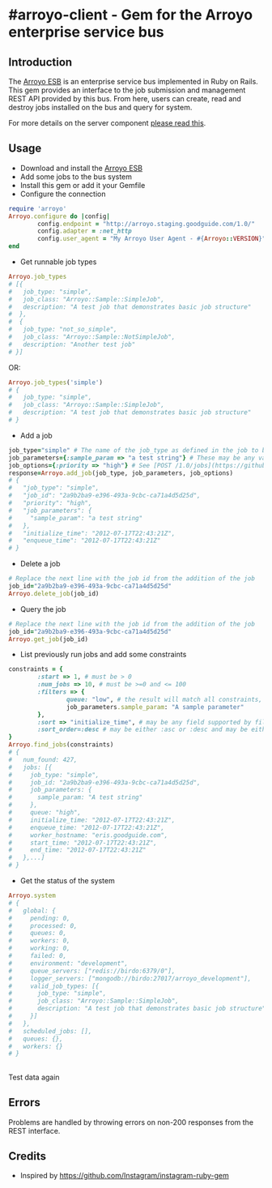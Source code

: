 #arroyo-client - Gem for the Arroyo enterprise service bus
======

## Introduction
The [Arroyo ESB](http://github.com/GoodGuide/arroyo) is an enterprise service bus implemented in Ruby on Rails. This gem provides an interface to the job submission and management REST API provided by this bus. From here, users can create, read and destroy jobs installed on the bus and query for system.

For more details on the server component [please read this](http://github.com/GoodGuide/arroyo).

## Usage
* Download and install the [Arroyo ESB](http://github.com/GoodGuide/arroyo)
* Add some jobs to the bus system
* Install this gem or add it your Gemfile
* Configure the connection
```ruby
require 'arroyo'
Arroyo.configure do |config|
        config.endpoint = "http://arroyo.staging.goodguide.com/1.0/"     # Required
        config.adapter = :net_http                                       # Optional
        config.user_agent = "My Arroyo User Agent - #{Arroyo::VERSION}"  # Optional
end
```

* Get runnable job types
```ruby
Arroyo.job_types
# [{
#   job_type: "simple",
#   job_class: "Arroyo::Sample::SimpleJob",
#   description: "A test job that demonstrates basic job structure"
#  }, 
#  {
#   job_type: "not_so_simple",
#   job_class: "Arroyo::Sample::NotSimpleJob",
#   description: "Another test job"
# }]
```
OR:
```ruby
Arroyo.job_types('simple')
# {
#   job_type: "simple",
#   job_class: "Arroyo::Sample::SimpleJob",
#   description: "A test job that demonstrates basic job structure"
# }
```

* Add a job
```ruby
job_type="simple" # The name of the job_type as defined in the job to be executed on the ESB
job_parameters={:sample_param => "a test string"} # These may be any values that can be encoded into JSON via to_json
job_options={:priority => "high"} # See [POST /1.0/jobs](https://github.com/GoodGuide/arroyo#use-rest-interface-to-create-new-jobs-and-query-existing-or-completed-jobs) 
response=Arroyo.add_job(job_type, job_parameters, job_options)
# {
#   "job_type": "simple",
#   "job_id": "2a9b2ba9-e396-493a-9cbc-ca71a4d5d25d",
#   "priority": "high",
#   "job_parameters": {
#     "sample_param": "a test string"
#   },
#   "initialize_time": "2012-07-17T22:43:21Z",
#   "enqueue_time": "2012-07-17T22:43:21Z"
# }
```

* Delete a job
```ruby
# Replace the next line with the job id from the addition of the job
job_id="2a9b2ba9-e396-493a-9cbc-ca71a4d5d25d"
Arroyo.delete_job(job_id)
```

* Query the job
```ruby
# Replace the next line with the job id from the addition of the job
job_id="2a9b2ba9-e396-493a-9cbc-ca71a4d5d25d"
Arroyo.get_job(job_id)
```

* List previously run jobs and add some constraints
```ruby
constraints = {
        :start => 1, # must be > 0
        :num_jobs => 10, # must be >=0 and <= 100
        :filters => {
                queue: "low", # the result will match all constraints, fields to query are [here](https://github.com/GoodGuide/arroyo#internal-message-format) 
                job_parameters.sample_param: "A sample parameter"
        },  
        :sort => "initialize_time", # may be any field supported by filters and may be either a string or symbol
        :sort_order=:desc # may be either :asc or :desc and may be either a string or symbol
}
Arroyo.find_jobs(constraints)
# {
#   num_found: 427,
#   jobs: [{
#     job_type: "simple",
#     job_id: "2a9b2ba9-e396-493a-9cbc-ca71a4d5d25d",
#     job_parameters: {
#       sample_param: "A test string"
#     },
#     queue: "high",
#     initialize_time: "2012-07-17T22:43:21Z",
#     enqueue_time: "2012-07-17T22:43:21Z",
#     worker_hostname: "eris.goodguide.com",
#     start_time: "2012-07-17T22:43:21Z",
#     end_time: "2012-07-17T22:43:21Z"
#   },...]
# }
```

* Get the status of the system
```ruby
Arroyo.system
# {
#   global: {
#     pending: 0,
#     processed: 0,
#     queues: 0,
#     workers: 0,
#     working: 0,
#     failed: 0,
#     environment: "development",
#     queue_servers: ["redis://birdo:6379/0"],
#     logger_servers: ["mongodb://birdo:27017/arroyo_development"],
#     valid_job_types: [{
#       job_type: "simple",
#       job_class: "Arroyo::Sample::SimpleJob",
#       description: "A test job that demonstrates basic job structure"
#     }]
#   },
#   scheduled_jobs: [],
#   queues: {},
#   workers: {}
# }
```
##
Test data again

## Errors
Problems are handled by throwing errors on non-200 responses from the REST interface.

## Credits
* Inspired by https://github.com/Instagram/instagram-ruby-gem
